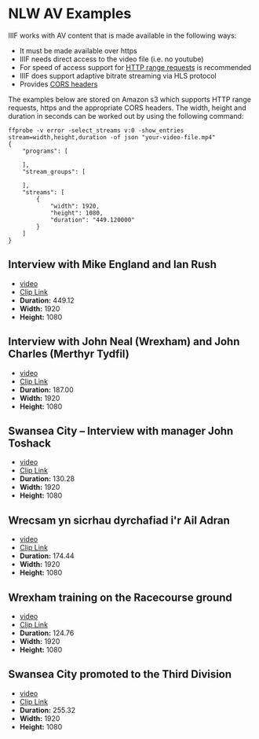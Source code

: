 # NLW AV Examples

IIIF works with AV content that is made available in the following ways:

 * It must be made available over https
 * IIIF needs direct access to the video file (i.e. no youtube)
 * For speed of access support for [HTTP range requests](https://developer.mozilla.org/en-US/docs/Web/HTTP/Range_requests) is recommended 
 * IIIF does support adaptive bitrate streaming via HLS protocol 
 * Provides [CORS headers](https://developer.mozilla.org/en-US/docs/Web/HTTP/CORS) 

The examples below are stored on Amazon s3 which supports HTTP range requests, https and the appropriate CORS headers. The width, height and duration in seconds can be worked out by using the following command:

```
ffprobe -v error -select_streams v:0 -show_entries stream=width,height,duration -of json "your-video-file.mp4"
{
    "programs": [

    ],
    "stream_groups": [

    ],
    "streams": [
        {
            "width": 1920,
            "height": 1080,
            "duration": "449.120000"
        }
    ]
}
```

## Interview with Mike England and Ian Rush

 * [video](https://iiif.gdmrdigital.com/nlw/2025/training/aohaa00000132.mp4)
 * [Clip Link](https://clip.library.wales/detail/318292?published=published_public&terms=rush&sorting=DESC&results=12&viewmode=grid)
 * **Duration:** 449.12 
 * **Width:** 1920
 * **Height:**  1080

## Interview with John Neal (Wrexham) and John Charles (Merthyr Tydfil)

 * [video](https://iiif.gdmrdigital.com/nlw/2025/training/aohaa00000133.mp4)
 * [Clip Link](https://clip.library.wales/detail/318293?published=published_public&terms=wrexham&sorting=DESC&results=12&viewmode=grid)
 * **Duration:** 187.00
 * **Width:** 1920
 * **Height:**  1080

## Swansea City – Interview with manager John Toshack

 * [video](https://iiif.gdmrdigital.com/nlw/2025/training/aohaa00000134.mp4)
 * [Clip Link](https://clip.library.wales/detail/318294?published=published_public&terms=football&page=1&sorting=DESC&results=12&viewmode=grid)
 * **Duration:** 130.28
 * **Width:** 1920
 * **Height:**  1080

## Wrecsam yn sicrhau dyrchafiad i'r Ail Adran

 * [video](https://iiif.gdmrdigital.com/nlw/2025/training/aohaa00000135.mp4)
 * [Clip Link](https://clip.library.wales/detail/318295?published=published_public&terms=wrexham&page=1&sorting=DESC&results=12&viewmode=grid)
 * **Duration:** 174.44
 * **Width:** 1920
 * **Height:**  1080

## Wrexham training on the Racecourse ground

 * [video](https://iiif.gdmrdigital.com/nlw/2025/training/aohaa00000136.mp4)
 * [Clip Link](https://clip.library.wales/detail/318296?published=published_public&terms=wrexham&sorting=DESC&results=12&viewmode=grid)
 * **Duration:** 124.76
 * **Width:** 1920
 * **Height:**  1080

## Swansea City promoted to the Third Division

 * [video](https://iiif.gdmrdigital.com/nlw/2025/training/aohaa00000137.mp4)
 * [Clip Link](https://clip.library.wales/detail/318297?published=published_public&terms=swansea&sorting=DESC&results=12&viewmode=grid)
 * **Duration:** 255.32
 * **Width:** 1920
 * **Height:**  1080
